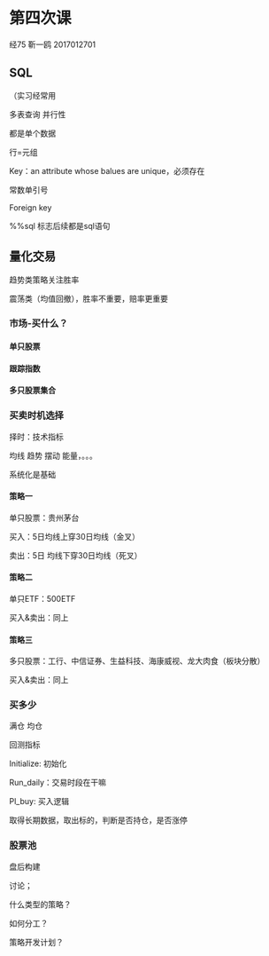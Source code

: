 # 第四次课

经75  靳一鸥 2017012701

## SQL

（实习经常用

多表查询 并行性

都是单个数据

行=元组

Key：an attribute whose balues are unique，必须存在

常数单引号

Foreign key

%%sql 标志后续都是sql语句

## 量化交易

趋势类策略关注胜率

震荡类（均值回撤），胜率不重要，赔率更重要

### 市场-买什么？

#### 单只股票

#### 跟踪指数

#### 多只股票集合

### 买卖时机选择

择时：技术指标

均线 趋势 摆动 能量，。。。

系统化是基础

#### 策略一

单只股票：贵州茅台

买入：5日均线上穿30日均线（金叉）

卖出：5日 均线下穿30日均线（死叉）

#### 策略二

单只ETF：500ETF

买入&卖出：同上

#### 策略三

多只股票：工行、中信证券、生益科技、海康威视、龙大肉食（板块分散）

买入&卖出：同上

### 买多少

满仓 均仓

回测指标

Initialize: 初始化

Run_daily：交易时段在干嘛

Pl_buy: 买入逻辑

取得长期数据，取出标的，判断是否持仓，是否涨停

### 股票池

 盘后构建

讨论；

什么类型的策略？

如何分工？

策略开发计划？